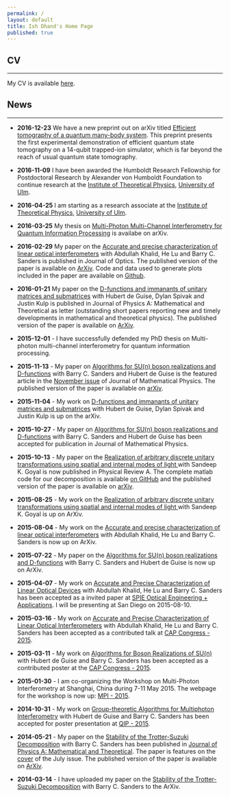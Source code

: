 ```yaml
---
permalink: /
layout: default
title: Ish Dhand's Home Page
published: true
---
```


## CV
----------------

My CV is available [here](https://ishdhand.github.com/CV_Ish_Dhand.pdf).


## News
----------------
* **2016-12-23** We have a new preprint out on arXiv titled [Efficient tomography of a quantum many-body system](https://arxiv.org/abs/1612.08000). This preprint presents the first experimental demonstration of efficient quantum state tomography on a 14-qubit trapped-ion simulator, which is far beyond the reach of usual quantum state tomography. 

* **2016-11-09** I have been awarded the Humboldt Research Fellowship for Postdoctoral Research by Alexander von Humboldt Foundation to continue research at the [Institute of Theoretical Physics](http://qubit-ulm.com/), [University of Ulm](https://www.uni-ulm.de/en/homepage.html).

* **2016-04-25** I am starting as a research associate at the [Institute of Theoretical Physics](http://qubit-ulm.com/), [University of Ulm](https://www.uni-ulm.de/en/homepage.html).

* **2016-03-25** My thesis on [Multi-Photon Multi-Channel Interferometry for Quantum Information Processing](http://arxiv.org/abs/1603.07476) is availabe on arXiv.  

* **2016-02-29** My paper on the [Accurate and precise characterization of linear optical interferometers](http://iopscience.iop.org/article/10.1088/2040-8978/18/3/035204/meta) with Abdullah Khalid, He Lu and Barry C. Sanders is published in Journal of Optics. The published version of the paper is available on [ArXiv](http://arxiv.org/abs/1508.00283). Code and data used to generate plots included in the paper are available on [Github](https://github.com/ishdhand/Simulation-of-characterization-procedure).

* **2016-01-21** My paper on the [D-functions and immanants of unitary matrices and submatrices](http://iopscience.iop.org/article/10.1088/1751-8113/49/9/09LT01/) with Hubert de Guise, Dylan Spivak and Justin Kulp is published in Journal of Physics A: Mathematical and Theoretical as letter (outstanding short papers reporting new and timely developments in mathematical and theoretical physics). The published version of the paper is available on [ArXiv](http://arxiv.org/abs/1511.01851v2). 

* **2015-12-01** - I have successfully defended my PhD thesis on Multi-photon multi-channel interferometry for quantum information processing. 

* **2015-11-13** - My paper on [Algorithms for SU(n) boson realizations and D-functions](http://scitation.aip.org/content/aip/journal/jmp/56/11/10.1063/1.4935433) with Barry C. Sanders and Hubert de Guise is the featured article in the [November issue](http://scitation.aip.org/content/aip/journal/jmp/56/11) of Journal of Mathematical Physics. The published version of the paper is available on [arXiv](http://arxiv.org/abs/1507.06274). 

* **2015-11-04** - My work on [D-functions and immanants of unitary matrices and submatrices](http://arxiv.org/abs/1511.01851) with Hubert de Guise, Dylan Spivak and Justin Kulp is up on the arXiv. 

* **2015-10-27** - My paper on [Algorithms for SU(n) boson realizations and D-functions](http://arxiv.org/abs/1507.06274) with Barry C. Sanders and Hubert de Guise has been accepted for publication in Journal of Mathematical Physics. 

* **2015-10-13** - My paper on the [Realization of arbitrary discrete unitary transformations using spatial and internal modes of light
](http://journals.aps.org/pra/abstract/10.1103/PhysRevA.92.043813) with Sandeep K. Goyal is now published in Physical Review A. The complete matlab code for our decomposition is available [on GitHub](https://github.com/ishdhand/Internal-Spatial-Decomposition) and the published version of the paper is available on [arXiv](http://arxiv.org/abs/1508.06259).

* **2015-08-25** - My work on the [Realization of arbitrary discrete unitary transformations using spatial and internal modes of light
](http://arxiv.org/abs/1508.06259) with Sandeep K. Goyal is up on ArXiv.

* **2015-08-04** - My work on the [Accurate and precise characterization of linear optical interferometers](http://arxiv.org/abs/1508.00283) with Abdullah Khalid, He Lu and Barry C. Sanders is now up on ArXiv.

* **2015-07-22** - My paper on the [Algorithms for SU(n) boson realizations and D-functions](http://arxiv.org/abs/1507.06274) with Barry C. Sanders and Hubert de Guise is now up on ArXiv.

* **2015-04-07** - My work on [Accurate and Precise Characterization of Linear Optical Devices](http://spie.org/OP416) with Abdullah Khalid, He Lu and Barry C. Sanders has been accepted as a invited paper at [SPIE Optical Engineering + Applications](http://spie.org/x30491.xml?WT.mc_id=ROP15GB). I will be presenting at San Diego on 2015-08-10. 

* **2015-03-16** - My work on [Accurate and Precise Characterization of Linear Optical Interferometers](https://indico.cern.ch/event/355942/contribution/528) with Abdullah Khalid, He Lu and Barry C. Sanders has been accepted as a contributed talk at [CAP Congress - 2015](http://www.cap.ca/en/congress/2015).

* **2015-03-11** - My work on [Algorithms for Boson Realizations of SU(n)](https://indico.cern.ch/event/355942/session/267/contribution/665) with Hubert de Guise and Barry C. Sanders has been accepted as a contributed poster at the [CAP Congress - 2015](http://www.cap.ca/en/congress/2015).

* **2015-01-30** - I am co-organizing the Workshop on Multi-Photon Interferometry at Shanghai, China during 7-11 May 2015. The webpage for the workshop is now up: [MPI - 2015](http://mpi2015.org).

* **2014-10-31** - My work on [Group-theoretic Algorithms for Multiphoton Interferometry](http://www.quantum-lab.org/qip2015/posters/87-Dhand.pdf) with Hubert de Guise and Barry C. Sanders has been accepted for poster presentation at [QIP - 2015](http://quantum-lab.org/qip2015/).

* **2014-05-21** - My paper on the [Stability of the Trotter-Suzuki Decomposition](http://iopscience.iop.org/1751-8121/47/26/265206/) with Barry C. Sanders has been published in [Journal of Physics A: Mathematical and Theoretical](http://iopscience.iop.org/1751-8121/). The paper is features on the [cover](http://iopscience.iop.org/1751-8121/page/Volume-47-Cover-Gallery) of the July issue. The published version of the paper is available on [ArXiv](http://arxiv.org/abs/1403.3469).

* **2014-03-14** - I have uploaded my paper on the [Stability of the Trotter-Suzuki Decomposition](http://arxiv.org/abs/1403.3469) with Barry C. Sanders to the ArXiv.
